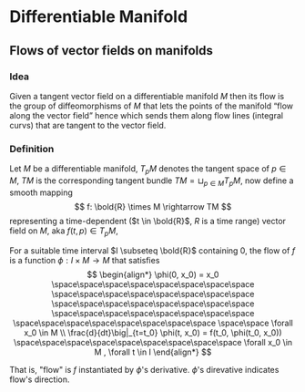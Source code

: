 # Differentiable Manifold

## Flows of vector fields on manifolds

### Idea

Given a tangent vector field on a differentiable manifold $M$ then its flow is the group of diffeomorphisms of $M$ that lets the points of the manifold “flow along the vector field” hence which sends them along flow lines (integral curvs) that are tangent to the vector field.

### Definition

Let $M$ be a differentiable manifold, $T_p M$ denotes the tangent space of $p \in M$, $TM$ is the corresponding tangent bundle $TM = \sqcup_{p \in M} T_p M$, now define a smooth mapping
$$
f: \bold{R} \times M \rightarrow TM
$$
representing a time-dependent ($t \in \bold{R}$, $R$ is a time range) vector field on $M$, aka $f(t, p) \in T_p M$,

For a suitable time interval $I \subseteq \bold{R}$ containing $0$, the flow of $f$ is a function $\phi : I \times M \rightarrow M$ that satisfies
$$
\begin{align*}
\phi(0, x_0) = x_0
\space\space\space\space\space\space\space\space
\space\space\space\space\space\space\space\space
\space\space\space\space\space\space\space\space
\space\space\space\space\space\space\space\space
\space\space\space\space\space\space\space\space
\space\space
\forall x_0 \in M
\\
\frac{d}{dt}\big|_{t=t_0} \phi(t, x_0) = f(t_0, \phi(t_0, x_0))
\space\space\space\space\space\space\space\space\space
\forall x_0 \in M
,
\forall t \in I
\end{align*}
$$ 

That is, "flow" is $f$ instantiated by $\phi$'s derivative. $\phi$'s direvative indicates flow's direction.